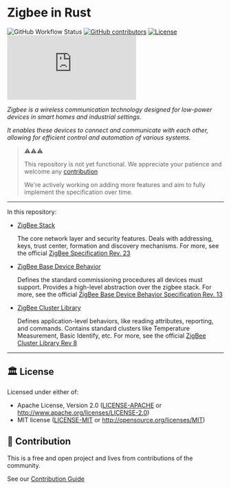 # Zigbee in Rust 

![GitHub Workflow Status](https://img.shields.io/github/actions/workflow/status/thebino/zigbee-rs/ci.yaml?style=for-the-badge)
[![GitHub contributors](https://img.shields.io/github/contributors/thebino/zigbee-rs?color=success&style=for-the-badge)](https://github.com/thebino/zigbee-rs/graphs/contributors)
[![License](https://img.shields.io/github/license/thebino/zigbee-rs?style=for-the-badge)](./LICENSE.md)
[![Matrix](https://img.shields.io/matrix/zigbee:matrix.org?style=for-the-badge)](https://matrix.to/#/#zigbee:matrix.org)

_Zigbee is a wireless communication technology designed for low-power devices in smart homes and industrial settings._

_It enables these devices to connect and communicate with each other, allowing for efficient control and automation of various systems._

> ⚠️⚠️⚠️
> 
> This repository is not yet functional. We appreciate your patience and welcome any [contribution](CONTRIBUTING.md)
>
> We're actively working on adding more features and aim to fully implement the specification over time.



---

In this repository:
- [ZigBee Stack](./zigbee/README.md)

  The core network layer and security features.
  Deals with addressing, keys, trust center, formation and discovery mechanisms.
  For more, see the official [ZigBee Specification Rev. 23](https://csa-iot.org/wp-content/uploads/2024/07/docs-05-3474-23-csg-zigbee-specificationR23.1.pdf)

- [ZigBee Base Device Behavior](./zigbee-base-device-behavior/README.md)

  Defines the standard commissioning procedures all devices must support.
  Provides a high-level abstraction over the zigbee stack.
  For more, see the official [ZigBee Base Device Behavior Specification Rev. 13](https://csa-iot.org/wp-content/uploads/2022/12/16-02828-012-PRO-BDB-v3.0.1-Specification.pdf)

- [ZigBee Cluster Library](./zigbee-cluster-library/README.md)

  Defines application-level behaviors, like reading attributes, reporting, and commands.
  Contains standard clusters like Temperature Measurement, Basic Identify, etc.
  For more, see the official [ZigBee Cluster Library Rev 8](https://csa-iot.org/wp-content/uploads/2022/01/07-5123-08-Zigbee-Cluster-Library-1.pdf)

---

## 🏛️ License

Licensed under either of:

- Apache License, Version 2.0 ([LICENSE-APACHE](LICENSE-APACHE) or http://www.apache.org/licenses/LICENSE-2.0)
- MIT license ([LICENSE-MIT](LICENSE-MIT) or http://opensource.org/licenses/MIT)

## 🧩 Contribution

This is a free and open project and lives from contributions of the community.

See our [Contribution Guide](CONTRIBUTING.md)

